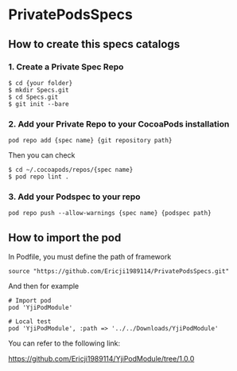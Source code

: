 # PrivatePodsSpecs

## How to create this specs catalogs

### 1. Create a Private Spec Repo

```
$ cd {your folder}
$ mkdir Specs.git
$ cd Specs.git
$ git init --bare
```
### 2. Add your Private Repo to your CocoaPods installation

```
pod repo add {spec name} {git repository path}
```

Then you can check 

```
$ cd ~/.cocoapods/repos/{spec name}
$ pod repo lint .
```

### 3. Add your Podspec to your repo

```
pod repo push --allow-warnings {spec name} {podspec path}
```

## How to import the pod

In Podfile, you must define the path of framework

```
source "https://github.com/Ericji1989114/PrivatePodsSpecs.git"

```
And then for example

```
# Import pod
pod 'YjiPodModule'

```

```
# Local test
pod 'YjiPodModule', :path => '../../Downloads/YjiPodModule'

```

You can refer to the following link:

https://github.com/Ericji1989114/YjiPodModule/tree/1.0.0


